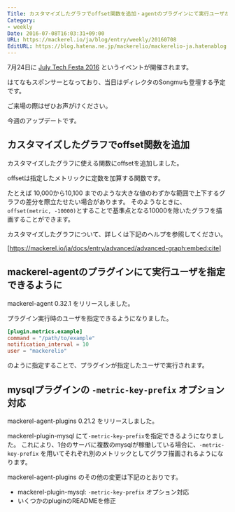 ```yaml
---
Title: カスタマイズしたグラフでoffset関数を追加・agentのプラグインにて実行ユーザが指定できるように
Category:
- weekly
Date: 2016-07-08T16:03:31+09:00
URL: https://mackerel.io/ja/blog/entry/weekly/20160708
EditURL: https://blog.hatena.ne.jp/mackerelio/mackerelio-ja.hatenablog.mackerel.io/atom/entry/6653812171404472028
---
```


7月24日に [July Tech Festa 2016](http://2016.techfesta.jp/) というイベントが開催されます。

はてなもスポンサーとなっており、当日はディレクタのSongmuも登壇する予定です。

ご来場の際はぜひお声がけください。

今週のアップデートです。

## カスタマイズしたグラフでoffset関数を追加

カスタマイズしたグラフに使える関数にoffsetを追加しました。

offsetは指定したメトリックに定数を加算する関数です。

たとえば 10,000から10,100 までのような大きな値のわずかな範囲で上下するグラフの差分を際立たせたい場合があります。
そのようなときに、`offset(metric, -10000)`とすることで基準点となる10000を除いたグラフを描画することができます。

カスタマイズしたグラフについて、詳しくは下記のヘルプを参照してください。

[https://mackerel.io/ja/docs/entry/advanced/advanced-graph:embed:cite]

## mackerel-agentのプラグインにて実行ユーザを指定できるように

mackerel-agent 0.32.1 をリリースしました。

プラグイン実行時のユーザを指定できるようになりました。

```toml
[plugin.metrics.example]
command = "/path/to/example"
notification_interval = 10
user = "mackerelio"
```

のように指定することで、プラグインが指定したユーザで実行されます。

## mysqlプラグインの `-metric-key-prefix` オプション対応

mackerel-agent-plugins 0.21.2 をリリースしました。

mackerel-plugin-mysql にて`-metric-key-prefix`を指定できるようになりました。
これにより、1台のサーバに複数のmysqlが稼働している場合に、`-metric-key-prefix` を用いてそれぞれ別のメトリックとしてグラフ描画されるようになります。

mackerel-agent-plugins のその他の変更は下記のとおりです。

- mackerel-plugin-mysql: `-metric-key-prefix` オプション対応
- いくつかのpluginのREADMEを修正
